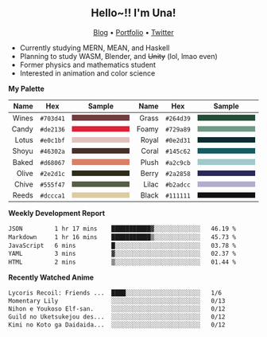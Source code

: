 <h2 align="center">
  Hello~!! I'm Una!
</h2>

<p align="center">
  <a href="https://anarchy.website/">Blog</a> &bull;
  <a href="https://una-ada.github.io/">Portfolio</a> &bull;
  <a href="https://twitter.com/xn__z7x">Twitter</a>
</p>

- Currently studying MERN, MEAN, and Haskell
- Planning to study WASM, Blender, and ~~Unity~~ (lol, lmao even)
- Former physics and mathematics student
- Interested in animation and color science

**My Palette**

|  Name |   Hex   |       Sample       |  Name |   Hex   |       Sample       |
| ----: | :-----: | :----------------: | ----: | :-----: | :----------------: |
| Wines |`#703d41`| ![Wines](/c/0.png) | Grass |`#264d39`| ![Grass](/c/8.png) |
| Candy |`#de2136`| ![Candy](/c/1.png) | Foamy |`#729a89`| ![Foamy](/c/9.png) |
| Lotus |`#e0c1bf`| ![Lotus](/c/2.png) | Royal |`#0e2d31`| ![Royal](/c/A.png) |
| Shoyu |`#46302a`| ![Shoyu](/c/3.png) | Coral |`#145c62`| ![Coral](/c/B.png) |
| Baked |`#d68067`| ![Baked](/c/4.png) | Plush |`#a2c9cb`| ![Plush](/c/C.png) |
| Olive |`#2e2d1c`| ![Olive](/c/5.png) | Berry |`#2a2858`| ![Berry](/c/D.png) |
| Chive |`#555f47`| ![Chive](/c/6.png) | Lilac |`#b2adcc`| ![Lilac](/c/E.png) |
| Reeds |`#dccca1`| ![Reeds](/c/7.png) | Black |`#111111`| ![Black](/c/F.png) |

**Weekly Development Report**

<!--START_SECTION:waka-->

```txt
JSON         1 hr 17 mins    ███████████▓░░░░░░░░░░░░░   46.19 %
Markdown     1 hr 16 mins    ███████████▒░░░░░░░░░░░░░   45.73 %
JavaScript   6 mins          █░░░░░░░░░░░░░░░░░░░░░░░░   03.78 %
YAML         3 mins          ▓░░░░░░░░░░░░░░░░░░░░░░░░   02.37 %
HTML         2 mins          ▒░░░░░░░░░░░░░░░░░░░░░░░░   01.44 %
```

<!--END_SECTION:waka-->

**Recently Watched Anime**

<!-- RECENT-ANIME:START -->

    Lycoris Recoil: Friends ...  ████░░░░░░░░░░░░░░░░░░░░░   1/6
    Momentary Lily               ░░░░░░░░░░░░░░░░░░░░░░░░░   0/13
    Nihon e Youkoso Elf-san.     ░░░░░░░░░░░░░░░░░░░░░░░░░   0/12
    Guild no Uketsukejou des...  ░░░░░░░░░░░░░░░░░░░░░░░░░   0/12
    Kimi no Koto ga Daidaida...  ░░░░░░░░░░░░░░░░░░░░░░░░░   0/12
<!-- RECENT-ANIME:END -->
